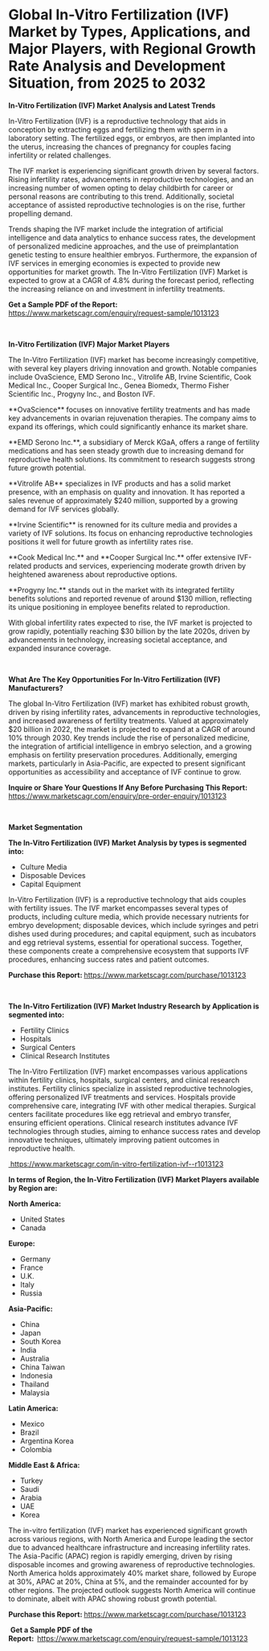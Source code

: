 <p><h1>Global In-Vitro Fertilization (IVF) Market by Types, Applications, and Major Players, with Regional Growth Rate Analysis and Development Situation, from 2025 to 2032</h1></p><p><strong>In-Vitro Fertilization (IVF) Market Analysis and Latest Trends</strong></p>
<p><p>In-Vitro Fertilization (IVF) is a reproductive technology that aids in conception by extracting eggs and fertilizing them with sperm in a laboratory setting. The fertilized eggs, or embryos, are then implanted into the uterus, increasing the chances of pregnancy for couples facing infertility or related challenges. </p><p>The IVF market is experiencing significant growth driven by several factors. Rising infertility rates, advancements in reproductive technologies, and an increasing number of women opting to delay childbirth for career or personal reasons are contributing to this trend. Additionally, societal acceptance of assisted reproductive technologies is on the rise, further propelling demand. </p><p>Trends shaping the IVF market include the integration of artificial intelligence and data analytics to enhance success rates, the development of personalized medicine approaches, and the use of preimplantation genetic testing to ensure healthier embryos. Furthermore, the expansion of IVF services in emerging economies is expected to provide new opportunities for market growth. The In-Vitro Fertilization (IVF) Market is expected to grow at a CAGR of 4.8% during the forecast period, reflecting the increasing reliance on and investment in infertility treatments.</p></p>
<p><strong>Get a Sample PDF of the Report:&nbsp;</strong> <a href="https://www.marketscagr.com/enquiry/request-sample/1013123?utm_campaign=2097&utm_medium=2&utm_source=Github&utm_content=ia&utm_term=13042025&utm_id=in-vitro-fertilization-ivf">https://www.marketscagr.com/enquiry/request-sample/1013123</a></p>
<p>&nbsp;</p>
<p><strong>In-Vitro Fertilization (IVF) Major Market Players</strong></p>
<p><p>The In-Vitro Fertilization (IVF) market has become increasingly competitive, with several key players driving innovation and growth. Notable companies include OvaScience, EMD Serono Inc., Vitrolife AB, Irvine Scientific, Cook Medical Inc., Cooper Surgical Inc., Genea Biomedx, Thermo Fisher Scientific Inc., Progyny Inc., and Boston IVF.</p><p>**OvaScience** focuses on innovative fertility treatments and has made key advancements in ovarian rejuvenation therapies. The company aims to expand its offerings, which could significantly enhance its market share.</p><p>**EMD Serono Inc.**, a subsidiary of Merck KGaA, offers a range of fertility medications and has seen steady growth due to increasing demand for reproductive health solutions. Its commitment to research suggests strong future growth potential.</p><p>**Vitrolife AB** specializes in IVF products and has a solid market presence, with an emphasis on quality and innovation. It has reported a sales revenue of approximately $240 million, supported by a growing demand for IVF services globally.</p><p>**Irvine Scientific** is renowned for its culture media and provides a variety of IVF solutions. Its focus on enhancing reproductive technologies positions it well for future growth as infertility rates rise.</p><p>**Cook Medical Inc.** and **Cooper Surgical Inc.** offer extensive IVF-related products and services, experiencing moderate growth driven by heightened awareness about reproductive options.</p><p>**Progyny Inc.** stands out in the market with its integrated fertility benefits solutions and reported revenue of around $130 million, reflecting its unique positioning in employee benefits related to reproduction.</p><p>With global infertility rates expected to rise, the IVF market is projected to grow rapidly, potentially reaching $30 billion by the late 2020s, driven by advancements in technology, increasing societal acceptance, and expanded insurance coverage.</p></p>
<p>&nbsp;</p>
<p><strong>What Are The Key Opportunities For In-Vitro Fertilization (IVF) Manufacturers?</strong></p>
<p><p>The global In-Vitro Fertilization (IVF) market has exhibited robust growth, driven by rising infertility rates, advancements in reproductive technologies, and increased awareness of fertility treatments. Valued at approximately $20 billion in 2022, the market is projected to expand at a CAGR of around 10% through 2030. Key trends include the rise of personalized medicine, the integration of artificial intelligence in embryo selection, and a growing emphasis on fertility preservation procedures. Additionally, emerging markets, particularly in Asia-Pacific, are expected to present significant opportunities as accessibility and acceptance of IVF continue to grow.</p></p>
<p><strong>Inquire or Share Your Questions If Any Before Purchasing This Report:</strong> <a href="https://www.marketscagr.com/enquiry/pre-order-enquiry/1013123?utm_campaign=2097&utm_medium=2&utm_source=Github&utm_content=ia&utm_term=13042025&utm_id=in-vitro-fertilization-ivf">https://www.marketscagr.com/enquiry/pre-order-enquiry/1013123</a></p>
<p>&nbsp;</p>
<p><strong>Market Segmentation</strong></p>
<p><strong>The In-Vitro Fertilization (IVF) Market Analysis by types is segmented into:</strong></p>
<p><ul><li>Culture Media</li><li>Disposable Devices</li><li>Capital Equipment</li></ul></p>
<p><p>In-Vitro Fertilization (IVF) is a reproductive technology that aids couples with fertility issues. The IVF market encompasses several types of products, including culture media, which provide necessary nutrients for embryo development; disposable devices, which include syringes and petri dishes used during procedures; and capital equipment, such as incubators and egg retrieval systems, essential for operational success. Together, these components create a comprehensive ecosystem that supports IVF procedures, enhancing success rates and patient outcomes.</p></p>
<p><strong>Purchase this Report:&nbsp;</strong><a href="https://www.marketscagr.com/purchase/1013123?utm_campaign=2097&utm_medium=2&utm_source=Github&utm_content=ia&utm_term=13042025&utm_id=in-vitro-fertilization-ivf">https://www.marketscagr.com/purchase/1013123</a></p>
<p>&nbsp;</p>
<p><strong>The In-Vitro Fertilization (IVF) Market Industry Research by Application is segmented into:</strong></p>
<p><ul><li>Fertility Clinics</li><li>Hospitals</li><li>Surgical Centers</li><li>Clinical Research Institutes</li></ul></p>
<p><p>The In-Vitro Fertilization (IVF) market encompasses various applications within fertility clinics, hospitals, surgical centers, and clinical research institutes. Fertility clinics specialize in assisted reproductive technologies, offering personalized IVF treatments and services. Hospitals provide comprehensive care, integrating IVF with other medical therapies. Surgical centers facilitate procedures like egg retrieval and embryo transfer, ensuring efficient operations. Clinical research institutes advance IVF technologies through studies, aiming to enhance success rates and develop innovative techniques, ultimately improving patient outcomes in reproductive health.</p></p>
<p><a href="https://www.marketscagr.com/in-vitro-fertilization-ivf--r1013123?utm_campaign=2097&utm_medium=2&utm_source=Github&utm_content=ia&utm_term=13042025&utm_id=in-vitro-fertilization-ivf">&nbsp;https://www.marketscagr.com/in-vitro-fertilization-ivf--r1013123</a></p>
<p><strong>In terms of Region, the In-Vitro Fertilization (IVF) Market Players available by Region are:</strong></p>
<p>
    <p> <strong> North America: </strong>
        <ul>
            <li>United States</li>
            <li>Canada</li>
        </ul>
        </p> 
    <p> <strong> Europe: </strong>
        <ul>
            <li>Germany</li>
            <li>France</li>
            <li>U.K.</li>
            <li>Italy</li>
            <li>Russia</li>
        </ul>
        </p> 
    <p> <strong> Asia-Pacific: </strong>
        <ul>
            <li>China</li>
            <li>Japan</li>
            <li>South Korea</li>
            <li>India</li>
            <li>Australia</li>
            <li>China Taiwan</li>
            <li>Indonesia</li>
            <li>Thailand</li>
            <li>Malaysia</li>
        </ul>
        </p> 
    <p> <strong> Latin America: </strong>
        <ul>
            <li>Mexico</li>
            <li>Brazil</li>
            <li>Argentina Korea</li>
            <li>Colombia</li>
        </ul>
        </p> 
    <p> <strong> Middle East & Africa: </strong>
        <ul>
            <li>Turkey</li>
            <li>Saudi</li>
            <li>Arabia</li>
            <li>UAE</li>
            <li>Korea</li>
        </ul>
    </p>
    </p>
<p><p>The in-vitro fertilization (IVF) market has experienced significant growth across various regions, with North America and Europe leading the sector due to advanced healthcare infrastructure and increasing infertility rates. The Asia-Pacific (APAC) region is rapidly emerging, driven by rising disposable incomes and growing awareness of reproductive technologies. North America holds approximately 40% market share, followed by Europe at 30%, APAC at 20%, China at 5%, and the remainder accounted for by other regions. The projected outlook suggests North America will continue to dominate, albeit with APAC showing robust growth potential.</p></p>
<p><strong>Purchase this Report: </strong><a href="https://www.marketscagr.com/purchase/1013123?utm_campaign=2097&utm_medium=2&utm_source=Github&utm_content=ia&utm_term=13042025&utm_id=in-vitro-fertilization-ivf">https://www.marketscagr.com/purchase/1013123</a></p>
<p>&nbsp;<strong>Get a Sample PDF of the Report:&nbsp;&nbsp;</strong><a href="https://www.marketscagr.com/enquiry/request-sample/1013123?utm_campaign=2097&utm_medium=2&utm_source=Github&utm_content=ia&utm_term=13042025&utm_id=in-vitro-fertilization-ivf">https://www.marketscagr.com/enquiry/request-sample/1013123</a></p>
<p><strong></strong></p>
<p><p></p><p></p><p></p></p>